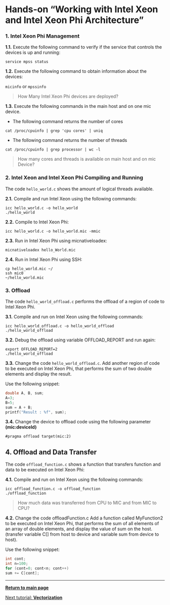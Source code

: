 # Hands-on “Working with Intel Xeon and Intel Xeon Phi Architecture”

### 1. Intel Xeon Phi Management

 **1.1.** Execute the following command to verify if the service that controls the devices is up and running:

 ```
 service mpss status
 ```
 
 **1.2.** Execute the following command to obtain information about the devices:

 `micinfo` or `mpssinfo`

 > How Many Intel Xeon Phi devices are deployed?

 
 **1.3.** Execute the following commands in the main host and on one mic device. 

 * The following command returns the number of cores

 ```
 cat /proc/cpuinfo | grep 'cpu cores' | uniq
 ```
 
 * The following command returns the number of threads
 
 ```
 cat /proc/cpuinfo | grep processor | wc -l
 ```

 >How many cores and threads is available on main host and on mic Device?

### 2. Intel Xeon and Intel Xeon Phi Compiling and Running

The code `hello_world.c` shows the amount of logical threads available.

 **2.1.** Compile and run Intel Xeon using the following commands:
 
 ```
 icc hello_world.c -o hello_world
 ./hello_world
 ```
 
 **2.2.** Compile to Intel Xeon Phi:

 ```
 icc hello_world.c -o hello_world.mic -mmic
 ```
 
 **2.3.** Run in Intel Xeon Phi using micnativeloadex:

 ```
 micnativeloadex hello_World.mic
 ```
 
 **2.4.** Run in Intel Xeon Phi using SSH:

 ```
 cp hello_world.mic ~/ 
 ssh mic0
 ~/hello_world.mic
 ```
 
### 3. Offload ###

The code `hello_world_offload.c` performs the offload of a region of code to Intel Xeon Phi.

 **3.1.** Compile and run on Intel Xeon using the following commands:

 ```
 icc hello_world_offload.c -o hello_world_offload
 ./hello_world_offload
 ```

 **3.2.** Debug the offload using variable OFFLOAD_REPORT and run again:

 ```
 export OFFLOAD_REPORT=2
 ./hello_world_offload
 ```
 
 **3.3.** Change the code `hello_world_offload.c`. Add another region of code to be executed on Intel Xeon Phi, that performs the sum of two double elements and display the result.

Use the following snippet:

```c
double A, B, sum;
A=3;
B=5;
sum = A + B;
printf("Result : %f", sum);
```

**3.4.** Change the device to offload code using the following parameter **(mic:deviceId)** 

```
#pragma offload target(mic:2)
```

## 4. Offload and Data Transfer ##

The code `offload_function.c` shows a function that transfers function and data to be executed on Intel Xeon Phi:

 **4.1.** Compile and run on Intel Xeon using the following commands:
 
 ```
 icc offload_function.c -o offload_function
 ./offload_function
 ```
 
 > How much data was transferred from CPU to MIC and from MIC to CPU?


 **4.2.** Change the code offloadFunction.c Add a function called MyFunction2 to be executed on Intel Xeon Phi, that performs the sum of all elements of an array of double elements, and display the value of sum on the host. (transfer variable C[] from host to device and variable sum from device to host).
 
Use the following snippet:
 
 ```c
 int cont;
 int n=100;
 for (cont=0; cont<n; cont++)
 sum += C[cont];
 ```
 
 ___
 
 [**Return to main page**](../README.md)
 
 [Next tutorial: **Vectorization**](slot2.md)
